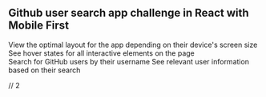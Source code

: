 ## Github user search app challenge in React with Mobile First

View the optimal layout for the app depending on their device's screen size  
See hover states for all interactive elements on the page  
Search for GitHub users by their username 
See relevant user information based on their search 
 
// 2

